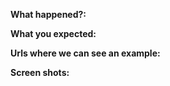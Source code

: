 **What happened?:**


**What you expected:**


**Urls where we can see an example:**


**Screen shots:**

